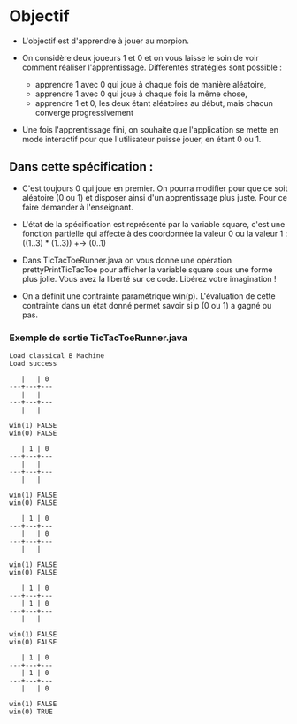 # Objectif

* L'objectif est d'apprendre à jouer au morpion.
* On considère deux joueurs 1 et 0 et on vous laisse le soin de voir comment réaliser l'apprentissage. Différentes stratégies sont possible : 

    - apprendre 1 avec 0 qui joue à chaque fois de manière aléatoire, 
    - apprendre 1 avec 0 qui joue à chaque fois la même chose,
    - apprendre 1 et 0, les deux étant aléatoires au début, mais chacun converge progressivement

* Une fois l'apprentissage fini, on souhaite que l'application se mette en mode interactif pour que l'utilisateur puisse jouer, en étant 0 ou 1. 


## Dans cette spécification :

* C'est toujours 0 qui joue en premier. On pourra modifier pour que ce soit aléatoire (0 ou 1) et disposer ainsi d'un apprentissage plus juste. Pour ce faire demander à l'enseignant.

* L'état de la spécification est représenté par la variable square, c'est une fonction partielle qui affecte à des coordonnée la valeur 0 ou la valeur 1 : ((1..3) * (1..3)) +-> (0..1) 

* Dans TicTacToeRunner.java on vous donne une opération prettyPrintTicTacToe pour afficher la variable square sous une forme plus jolie. Vous avez la liberté sur ce code. Libérez votre imagination !

* On a définit une contrainte paramétrique win(p). L'évaluation de cette contrainte dans un état donné permet savoir si p (0 ou 1) a gagné ou pas.

### Exemple de sortie TicTacToeRunner.java

```
Load classical B Machine
Load success

   |   | 0
---+---+---
   |   |  
---+---+---
   |   |  

win(1) FALSE
win(0) FALSE

   | 1 | 0
---+---+---
   |   |  
---+---+---
   |   |  

win(1) FALSE
win(0) FALSE

   | 1 | 0
---+---+---
   |   | 0
---+---+---
   |   |  

win(1) FALSE
win(0) FALSE

   | 1 | 0
---+---+---
   | 1 | 0
---+---+---
   |   |  

win(1) FALSE
win(0) FALSE

   | 1 | 0
---+---+---
   | 1 | 0
---+---+---
   |   | 0

win(1) FALSE
win(0) TRUE